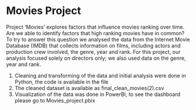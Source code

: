 # Movies Project 

Project ‘Movies’ explores factors that influence movies ranking over time. Are we able to identify factors that high ranking movies have in common? To try to answer this question we analysed the data from the Internet Movie Database (IMDB) that collects information on films, including actors and production crew involved, the genre, year and rank. For this project, our analysis focused solely on directors only; we also used data on the genre, year and rank.
1.	Cleaning and transforming of the data and initial analysis were done in Python, the code is available in the file
2.	The cleaned dataset is available as  final_clean_movies(2).csv
3.	Visualization of the data was done in PowerBI, to see the dashboard please go to Movies_project.pbix
   

